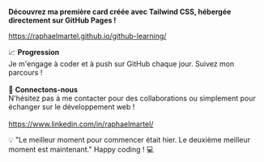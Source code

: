 <strong>Découvrez ma première card créée avec Tailwind CSS, hébergée directement sur GitHub Pages !</strong>

https://raphaelmartel.github.io/github-learning/

📈 <strong>Progression</strong><br>
Je m'engage à coder et à push sur GitHub chaque jour. Suivez mon parcours !<br><br>
🤝 <strong>Connectons-nous</strong><br>
N'hésitez pas à me contacter pour des collaborations ou simplement pour échanger sur le développement web !
<br><br>
https://www.linkedin.com/in/raphaelmartel/

💡 "Le meilleur moment pour commencer était hier. Le deuxième meilleur moment est maintenant."
Happy coding ! 💻
